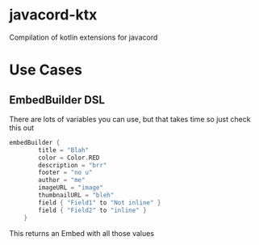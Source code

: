 # javacord-ktx
Compilation of kotlin extensions for javacord

# Use Cases

## EmbedBuilder DSL

There are lots of variables you can use, but that takes time so just check this out
```kotlin
embedBuilder {
		title = "Blah"
		color = Color.RED
		description = "brr"
		footer = "no u"
		author = "me"
		imageURL = "image"
		thumbnailURL = "bleh"
		field { "Field1" to "Not inline" }
		field { "Field2" to "inline" }
	}
```
This returns an Embed with all those values
